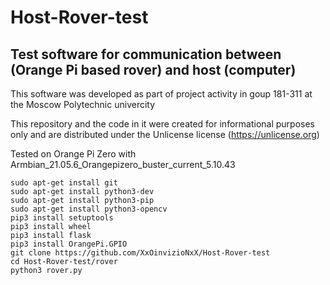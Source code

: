 # Host-Rover-test
## Test software for communication between (Orange Pi based rover) and host (computer)

This software was developed as part of project activity in goup 181-311 at the Moscow Polytechnic univercity

This repository and the code in it were created for informational purposes only and are distributed under the Unlicense license (https://unlicense.org)

Tested on Orange Pi Zero with Armbian_21.05.6_Orangepizero_buster_current_5.10.43

```
sudo apt-get install git
sudo apt-get install python3-dev
sudo apt-get install python3-pip
sudo apt-get install python3-opencv
pip3 install setuptools
pip3 install wheel
pip3 install flask
pip3 install OrangePi.GPIO
git clone https://github.com/XxOinvizioNxX/Host-Rover-test
cd Host-Rover-test/rover
python3 rover.py
```
